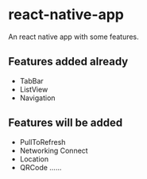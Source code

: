 # react-native-app
An react native app with some features.

## Features added already
- TabBar
- ListView
- Navigation

## Features will be added
- PullToRefresh
- Networking Connect
- Location
- QRCode
......
